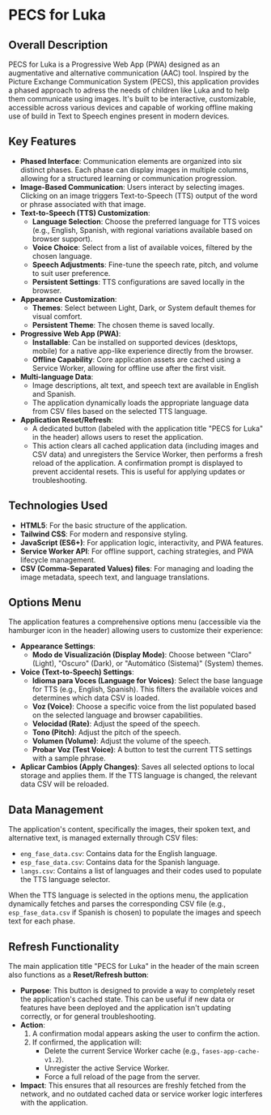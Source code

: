 # PECS for Luka

## Overall Description

PECS for Luka is a Progressive Web App (PWA) designed as an augmentative and alternative communication (AAC) tool. Inspired by the Picture Exchange Communication System (PECS), this application provides a phased approach to adress the needs of children like Luka and to help them communicate using images. It's built to be interactive, customizable, accessible across various devices and capable of working offline making use of build in Text to Speech engines present in modern devices.

## Key Features

*   **Phased Interface**: Communication elements are organized into six distinct phases. Each phase can display images in multiple columns, allowing for a structured learning or communication progression.
*   **Image-Based Communication**: Users interact by selecting images. Clicking on an image triggers Text-to-Speech (TTS) output of the word or phrase associated with that image.
*   **Text-to-Speech (TTS) Customization**:
    *   **Language Selection**: Choose the preferred language for TTS voices (e.g., English, Spanish, with regional variations available based on browser support).
    *   **Voice Choice**: Select from a list of available voices, filtered by the chosen language.
    *   **Speech Adjustments**: Fine-tune the speech rate, pitch, and volume to suit user preference.
    *   **Persistent Settings**: TTS configurations are saved locally in the browser.
*   **Appearance Customization**:
    *   **Themes**: Select between Light, Dark, or System default themes for visual comfort.
    *   **Persistent Theme**: The chosen theme is saved locally.
*   **Progressive Web App (PWA)**:
    *   **Installable**: Can be installed on supported devices (desktops, mobile) for a native app-like experience directly from the browser.
    *   **Offline Capability**: Core application assets are cached using a Service Worker, allowing for offline use after the first visit.
*   **Multi-language Data**:
    *   Image descriptions, alt text, and speech text are available in English and Spanish.
    *   The application dynamically loads the appropriate language data from CSV files based on the selected TTS language.
*   **Application Reset/Refresh**:
    *   A dedicated button (labeled with the application title "PECS for Luka" in the header) allows users to reset the application.
    *   This action clears all cached application data (including images and CSV data) and unregisters the Service Worker, then performs a fresh reload of the application. A confirmation prompt is displayed to prevent accidental resets. This is useful for applying updates or troubleshooting.

## Technologies Used

*   **HTML5**: For the basic structure of the application.
*   **Tailwind CSS**: For modern and responsive styling.
*   **JavaScript (ES6+)**: For application logic, interactivity, and PWA features.
*   **Service Worker API**: For offline support, caching strategies, and PWA lifecycle management.
*   **CSV (Comma-Separated Values) files**: For managing and loading the image metadata, speech text, and language translations.

## Options Menu

The application features a comprehensive options menu (accessible via the hamburger icon in the header) allowing users to customize their experience:

*   **Appearance Settings**:
    *   **Modo de Visualización (Display Mode)**: Choose between "Claro" (Light), "Oscuro" (Dark), or "Automático (Sistema)" (System) themes.
*   **Voice (Text-to-Speech) Settings**:
    *   **Idioma para Voces (Language for Voices)**: Select the base language for TTS (e.g., English, Spanish). This filters the available voices and determines which data CSV is loaded.
    *   **Voz (Voice)**: Choose a specific voice from the list populated based on the selected language and browser capabilities.
    *   **Velocidad (Rate)**: Adjust the speed of the speech.
    *   **Tono (Pitch)**: Adjust the pitch of the speech.
    *   **Volumen (Volume)**: Adjust the volume of the speech.
    *   **Probar Voz (Test Voice)**: A button to test the current TTS settings with a sample phrase.
*   **Aplicar Cambios (Apply Changes)**: Saves all selected options to local storage and applies them. If the TTS language is changed, the relevant data CSV will be reloaded.

## Data Management

The application's content, specifically the images, their spoken text, and alternative text, is managed externally through CSV files:

*   `eng_fase_data.csv`: Contains data for the English language.
*   `esp_fase_data.csv`: Contains data for the Spanish language.
*   `langs.csv`: Contains a list of languages and their codes used to populate the TTS language selector.

When the TTS language is selected in the options menu, the application dynamically fetches and parses the corresponding CSV file (e.g., `esp_fase_data.csv` if Spanish is chosen) to populate the images and speech text for each phase.

## Refresh Functionality

The main application title "PECS for Luka" in the header of the main screen also functions as a **Reset/Refresh button**:

*   **Purpose**: This button is designed to provide a way to completely reset the application's cached state. This can be useful if new data or features have been deployed and the application isn't updating correctly, or for general troubleshooting.
*   **Action**:
    1.  A confirmation modal appears asking the user to confirm the action.
    2.  If confirmed, the application will:
        *   Delete the current Service Worker cache (e.g., `fases-app-cache-v1.2`).
        *   Unregister the active Service Worker.
        *   Force a full reload of the page from the server.
*   **Impact**: This ensures that all resources are freshly fetched from the network, and no outdated cached data or service worker logic interferes with the application.
